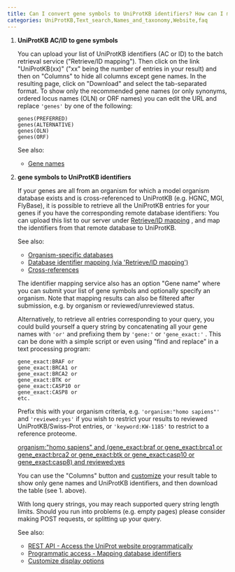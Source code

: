```yaml
---
title: Can I convert gene symbols to UniProtKB identifiers? How can I map UniProtKB IDs or ACs to gene symbols?
categories: UniProtKB,Text_search,Names_and_taxonomy,Website,faq
---
```


1.  **UniProtKB AC/ID to gene symbols**

    You can upload your list of UniProtKB identifiers (AC or ID) to the batch retrieval service ("Retrieve/ID mapping"). Then click on the link "UniProtKB(xx)" ("xx" being the number of entries in your result) and then on "Columns" to hide all columns except gene names. In the resulting page, click on "Download" and select the tab-separated format. To show only the recommended gene names (or only synonyms, ordered locus names (OLN) or ORF names) you can edit the URL and replace `'genes'` by one of the following:

        genes(PREFERRED)
        genes(ALTERNATIVE)
        genes(OLN)
        genes(ORF)

    See also:

    -   [Gene names](https://www.uniprot.org/help/gene%5fname)

2.  **gene symbols to UniProtKB identifiers**

    If your genes are all from an organism for which a model organism database exists and is cross-referenced to UniProtKB (e.g. HGNC, MGI, FlyBase), it is possible to retrieve all the UniProtKB entries for your genes if you have the corresponding remote database identifiers: You can upload this list to our server under [Retrieve/ID mapping](http://www.uniprot.org/uploadlists) , and map the identifiers from that remote database to UniProtKB.

    See also:

    -   [Organism-specific databases](http://www.uniprot.org/database/?query=category:%22Organism-specific+databases%22)
    -   [Database identifier mapping (via 'Retrieve/ID mapping')](http://www.uniprot.org/help/uploadlists)
    -   [Cross-references](https://www.uniprot.org/help/cross%5freferences%5fsection)

    The identifier mapping service also has an option "Gene name" where you can submit your list of gene symbols and optionally specify an organism. Note that mapping results can also be filtered after submission, e.g. by organism or reviewed/unreviewed status.

    Alternatively, to retrieve all entries corresponding to your query, you could build yourself a query string by concatenating all your gene names with `'or'` and prefixing them by `'gene:'` or `'gene_exact:'` . This can be done with a simple script or even using "find and replace" in a text processing program:

        gene_exact:BRAF or
        gene_exact:BRCA1 or
        gene_exact:BRCA2 or
        gene_exact:BTK or
        gene_exact:CASP10 or
        gene_exact:CASP8 or
        etc.

    Prefix this with your organism criteria, e.g. `'organism:"homo sapiens"'` and `'reviewed:yes'` if you wish to restrict your results to reviewed UniProtKB/Swiss-Prot entries, or `'keyword:KW-1185'` to restrict to a reference proteome.

    [organism:"homo sapiens" and (gene\_exact:braf or gene\_exact:brca1 or gene\_exact:brca2 or gene\_exact:btk or gene\_exact:casp10 or gene\_exact:casp8) and reviewed:yes](https://www.uniprot.org/uniprotkb/?query=organism%3A%22homo+sapiens%22+and+%28gene_exact%3Abraf+or+gene_exact%3Abrca1+or+gene_exact%3Abrca2+or+gene_exact%3Abtk+or+gene_exact%3Acasp10+or+gene_exact%3Acasp8%29%20and%20reviewed%3Ayes&sort=score)

    You can use the "Columns" button and [customize](http://www.uniprot.org/help/customize) your result table to show only gene names and UniProtKB identifiers, and then download the table (see 1. above).

    With long query strings, you may reach supported query string length limits. Should you run into problems (e.g. empty pages) please consider making POST requests, or splitting up your query.

    See also:

    -   [REST API - Access the UniProt website programmatically](http://www.uniprot.org/help/api)
    -   [Programmatic access - Mapping database identifiers](http://www.uniprot.org/help/api%5Fidmapping)
    -   [Customize display options](http://www.uniprot.org/help/customize)
